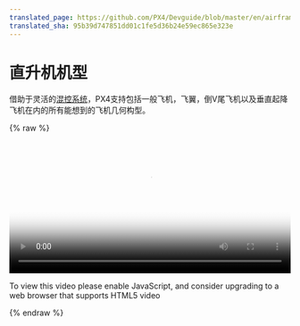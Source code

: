 ```yaml
---
translated_page: https://github.com/PX4/Devguide/blob/master/en/airframes_plane/README.md
translated_sha: 95b39d747851dd01c1fe5d36b24e59ec865e323e
---
```


# 直升机机型

借助于灵活的[混控系统](../concept/mixing.md)，PX4支持包括一般飞机，飞翼，倒V尾飞机以及垂直起降飞机在内的所有能想到的飞机几何构型。

{% raw %}
<video id="my-video" class="video-js" controls preload="auto" width="100%" 
poster="http://image84.360doc.com/DownloadImg/2015/04/1617/52474470_2.jpg" data-setup='{"aspectRatio":"16:9"}'>
  <source src="http://7xw24i.com1.z0.glb.clouddn.com/AtlantikSolar%20-%2081%20hour%20endurance%20world%20record%20flight.mp4" type='video/mp4' >
  <p class="vjs-no-js">
    To view this video please enable JavaScript, and consider upgrading to a web browser that supports HTML5 video
  </p >
</video>
{% endraw %}